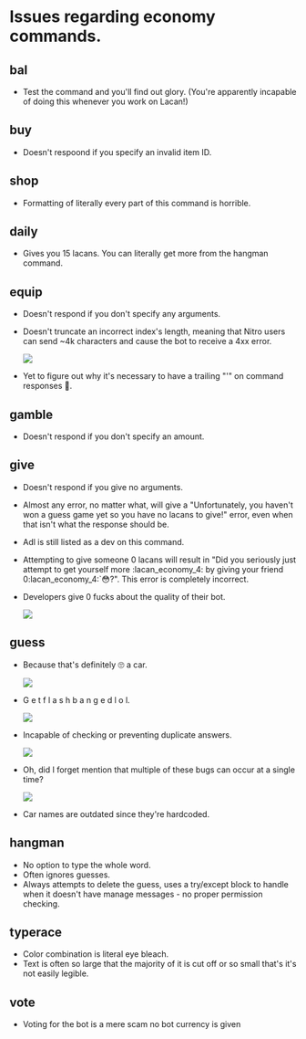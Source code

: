 # Issues regarding economy commands.

## bal

- Test the command and you'll find out glory. (You're apparently incapable of doing this whenever you work on Lacan!)

## buy

- Doesn't respoond if you specify an invalid item ID.

## shop

- Formatting of literally every part of this command is horrible. 

## daily

- Gives you 15 lacans.  You can literally get more from the hangman command.

## equip

- Doesn't respond if you don't specify any arguments.
- Doesn't truncate an incorrect index's length, meaning that Nitro users can send ~4k characters and cause the bot to receive a 4xx error.

  <img align="top" src="https://user-images.githubusercontent.com/86816930/133685520-461bebe9-a807-41a7-aee5-cf41c905b95c.png">
  
- Yet to figure out why it's necessary to have a trailing "'" on command responses 🤔.

## gamble

- Doesn't respond if you don't specify an amount.

## give

- Doesn't respond if you give no arguments.
- Almost any error, no matter what, will give a "Unfortunately, you haven't won a guess game yet so you have no lacans to give!" error, even when that isn't what the response should be.
- Adl is still listed as a dev on this command.
- Attempting to give someone 0 lacans will result in "Did you seriously just attempt to get yourself more :lacan_economy_4: by giving your friend 0:lacan_economy_4:`:flushed:?".  This error is completely incorrect.
- Developers give 0 fucks about the quality of their bot. 

  <img align="top" src="https://user-images.githubusercontent.com/86816930/133686651-4a16470f-b017-4ba4-ae98-a1c5eb1e7c6b.png">

## guess

- Because that's definitely 🙄 a car.
  
  <img align="top" src="https://user-images.githubusercontent.com/86816930/133687011-dbb8a06a-f4fc-4db6-8ec7-f2071ff3af6a.png"> 

- G e t  f l a s h b a n g e d  l o l.

  <img align="top" src="https://user-images.githubusercontent.com/86816930/133687721-2379f182-b013-43f0-88dc-22448a237204.png">
  
- Incapable of checking or preventing duplicate answers.

  <img align="top" src="https://user-images.githubusercontent.com/86816930/138772458-fa694ca5-0267-4411-916d-553fb3d97419.png">

- Oh, did I forget mention that multiple of these bugs can occur at a single time?

  <img align="top" src="https://user-images.githubusercontent.com/71782391/133697556-9f4e0cd8-6604-4358-942f-dc676036eb33.png">

- Car names are outdated since they're hardcoded.

## hangman

- No option to type the whole word.
- Often ignores guesses.
- Always attempts to delete the guess, uses a try/except block to handle when it doesn't have manage messages - no proper permission checking.

## typerace

- Color combination is literal eye bleach.
- Text is often so large that the majority of it is cut off or so small that's it's not easily legible.

## vote
- Voting for the bot is a mere scam no bot currency is given

  
